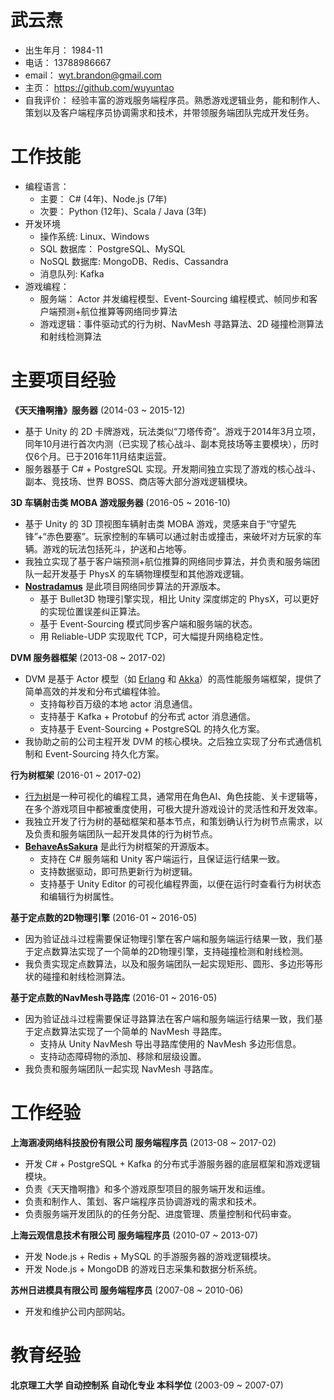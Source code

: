 # 武云焘

* 出生年月： 1984-11
* 电话： 13788986667
* email： wyt.brandon@gmail.com
* 主页： https://github.com/wuyuntao
* 自我评价： 经验丰富的游戏服务端程序员。熟悉游戏逻辑业务，能和制作人、策划以及客户端程序员协调需求和技术，并带领服务端团队完成开发任务。

# 工作技能

* 编程语言：
  * 主要： C# (4年)、Node.js (7年)
  * 次要： Python (12年)、Scala / Java (3年)
* 开发环境
  * 操作系统: Linux、Windows
  * SQL 数据库： PostgreSQL、MySQL
  * NoSQL 数据库: MongoDB、Redis、Cassandra
  * 消息队列: Kafka
* 游戏编程：
  * 服务端： Actor 并发编程模型、Event-Sourcing 编程模式、帧同步和客户端预测+航位推算等网络同步算法  
  * 游戏逻辑：事件驱动式的行为树、NavMesh 寻路算法、2D 碰撞检测算法和射线检测算法

# 主要项目经验

**《天天撸啊撸》服务器** (2014-03 ~ 2015-12)

* 基于 Unity 的 2D 卡牌游戏，玩法类似“刀塔传奇”。游戏于2014年3月立项，同年10月进行首次内测（已实现了核心战斗、副本竞技场等主要模块），历时仅6个月。已于2016年11月结束运营。
* 服务器基于 C# + PostgreSQL 实现。开发期间独立实现了游戏的核心战斗、副本、竞技场、世界 BOSS、商店等大部分游戏逻辑模块。

**3D 车辆射击类 MOBA 游戏服务器** (2016-05 ~ 2016-10)

* 基于 Unity 的 3D 顶视图车辆射击类 MOBA 游戏，灵感来自于“守望先锋”+“赤色要塞”。玩家控制的车辆可以通过射击或撞击，来破坏对方玩家的车辆。游戏的玩法包括死斗，护送和占地等。
* 我独立实现了基于客户端预测+航位推算的网络同步算法，并负责和服务端团队一起开发基于 PhysX 的车辆物理模型和其他游戏逻辑。
* **[Nostradamus](https://github.com/wuyuntao/Nostradamus)** 是此项目网络同步算法的开源版本。
  * 基于 Bullet3D 物理引擎实现，相比 Unity 深度绑定的 PhysX，可以更好的实现位置误差纠正算法。
  * 基于 Event-Sourcing 模式同步客户端和服务端的状态。
  * 用 Reliable-UDP 实现取代 TCP，可大幅提升网络稳定性。

**DVM 服务器框架** (2013-08 ~ 2017-02)

* DVM 是基于 Actor 模型（如 [Erlang](https://en.wikipedia.org/wiki/Erlang_(programming_language)) 和 [Akka](http://akka.io/)）的高性能服务端框架，提供了简单高效的并发和分布式编程体验。
  * 支持每秒百万级的本地 actor 消息通信。
  * 支持基于 Kafka + Protobuf 的分布式 actor 消息通信。
  * 支持基于 Event-Sourcing + PostgreSQL 的持久化方案。
* 我协助之前的公司主程开发 DVM 的核心模块。之后独立实现了分布式通信机制和 Event-Sourcing 持久化方案。

**行为树框架** (2016-01 ~ 2017-02)

* [行为树](http://www.behaviac.com/concepts/)是一种可视化的编程工具，通常用在角色AI、角色技能、关卡逻辑等，在多个游戏项目中都被重度使用，可极大提升游戏设计的灵活性和开发效率。
* 我独立开发了行为树的基础框架和基本节点，和策划确认行为树节点需求，以及负责和服务端团队一起开发具体的行为树节点。
* **[BehaveAsSakura](https://github.com/wuyuntao/BehaveAsSakura)** 是此行为树框架的开源版本。
  * 支持在 C# 服务端和 Unity 客户端运行，且保证运行结果一致。
  * 支持数据驱动，即可热更新行为树逻辑。
  * 支持基于 Unity Editor 的可视化编程界面，以便在运行时查看行为树状态和编辑行为树属性。

**基于定点数的2D物理引擎** (2016-01 ~ 2016-05)

* 因为验证战斗过程需要保证物理引擎在客户端和服务端运行结果一致，我们基于定点数算法实现了一个简单的2D物理引擎，支持碰撞检测和射线检测。
* 我负责实现定点数算法，以及和服务端团队一起实现矩形、圆形、多边形等形状的碰撞和射线检测算法。

**基于定点数的NavMesh寻路库** (2016-01 ~ 2016-05)

* 因为验证战斗过程需要保证寻路算法在客户端和服务端运行结果一致，我们基于定点数算法实现了一个简单的 NavMesh 寻路库。
  * 支持从 Unity NavMesh 导出寻路库使用的 NavMesh 多边形信息。
  * 支持动态障碍物的添加、移除和层级设置。
* 我负责和服务端团队一起实现 NavMesh 寻路库。

# 工作经验

**上海涵凌网络科技股份有限公司 服务端程序员** (2013-08 ~ 2017-02)

* 开发 C# + PostgreSQL + Kafka 的分布式手游服务器的底层框架和游戏逻辑模块。
* 负责《天天撸啊撸》和多个游戏原型项目的服务端开发和运维。
* 负责和制作人、策划、客户端程序员协调游戏的需求和技术。
* 负责服务端开发团队的的任务分配、进度管理、质量控制和代码审查。

**上海云观信息技术有限公司 服务端程序员** (2010-07 ~ 2013-07)

* 开发 Node.js + Redis + MySQL 的手游服务器的游戏逻辑模块。
* 开发 Node.js + MongoDB 的游戏日志采集和数据分析系统。

**苏州日进模具有限公司 服务端程序员** (2007-08 ~ 2010-06)

* 开发和维护公司内部网站。

# 教育经验

**北京理工大学 自动控制系 自动化专业 本科学位** (2003-09 ~ 2007-07)

